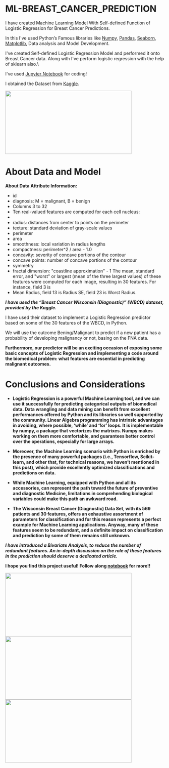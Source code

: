 # ML-BREAST_CANCER_PREDICTION

I have created Machine Learning Model With Self-defined Function of Logistic Regression for Breast Cancer Predictions.

In this I've used Python’s Famous libraries like [Numpy](https://numpy.org/), [Pandas](https://pandas.pydata.org/), [Seaborn](https://seaborn.pydata.org/), [Matplotlib](https://matplotlib.org/), Data analysis and Model Development.

I've created Self-defined Logistic Regression Model and performed it onto Breast Cancer data. Along with I've perform logistic regression with the help of sklearn also.\

I've used [Jupyter Notebook](https://jupyter.org/) for coding!

I obtained the Dataset from [Kaggle](https://www.kaggle.com/uciml/breast-cancer-wisconsin-data).

 <img src="https://encrypted-tbn0.gstatic.com/images?q=tbn:ANd9GcQWHI276MB93VTqey9FCc5qbK2abwNfwT1vYA&usqp=CAU" width="400" height="200">

# About Data and Model

__About Data Attribute Information:__

   * id
   * diagnosis: M = malignant, B = benign
   * Columns 3 to 32
   * Ten real-valued features are computed for each cell nucleus:
   * 
   * radius: distances from center to points on the perimeter
   * texture: standard deviation of gray-scale values
   * perimeter
   * area
   * smoothness: local variation in radius lengths
   * compactness: perimeter^2 / area - 1.0
   * concavity: severity of concave portions of the contour
   * concave points: number of concave portions of the contour
   * symmetry
   * fractal dimension: "coastline approximation" - 1 The mean, standard error, and "worst" or largest (mean of the three largest values) of these features were computed                 for each image, resulting in 30 features. For instance, field 3 is      
   * Mean Radius, field 13 is Radius SE, field 23 is Worst Radius.

***I have used the “Breast Cancer Wisconsin (Diagnostic)” (WBCD) dataset, provided by the Kaggle.***

I have used their dataset to implement a Logistic Regression predictor based on some of the 30 features of the WBCD, in Python. 

We will use the outcome Bening/Malignant to predict if a new patient has a probability of developing malignancy or not, basing on the FNA data. 

**Furthermore, our predictor will be an exciting occasion of exposing some basic concepts of Logistic Regression and implementing a code around the biomedical problem: what features are essential in predicting malignant outcomes.**

# Conclusions and Considerations

* **Logistic Regression is a powerful Machine Learning tool, and we can use it successfully for predicting categorical outputs of biomedical data. Data wrangling and data mining can benefit from excellent performances offered by Python and its libraries so well supported by the community. Linear Algebra programming has intrinsic advantages in avoiding, where possible, ‘while’ and ‘for’ loops. It is implementable by numpy, a package that vectorizes the matrixes. Numpy makes working on them more comfortable, and guarantees better control over the operations, especially for large arrays.**

* **Moreover, the Machine Learning scenario with Python is enriched by the presence of many powerful packages (i.e., Tensorflow, Scikit-learn, and other that, for technical reasons, we haven’t mentioned in this post), which provide excellently optimized classifications and predictions on data.**

* **While Machine Learning, equipped with Python and all its accessories, can represent the path toward the future of preventive and diagnostic Medicine, limitations in comprehending biological variables could make this path an awkward road.**

* **The Wisconsin Breast Cancer (Diagnostic) Data Set, with its 569 patients and 30 features, offers an exhaustive assortment of parameters for classification and for this reason represents a perfect example for Machine Learning applications. Anyway, many of these features seem to be redundant, and a definite impact on classification and prediction by some of them remains still unknown.**

***I have introduced a Bivariate Analysis, to reduce the number of redundant features. An in-depth discussion on the role of these features in the prediction should deserve a dedicated article.***

**I hope you find this project useful! Follow along [notebook](https://github.com/bobbycodder/ML-BREAST_CANCER_PREDICTION) for more!!**

 <img src="https://miro.medium.com/max/694/1*ieIAhbb-osfu_aH4GSvWeg.png" width="400" height="200">
 
 <img src="https://miro.medium.com/max/1400/1*30aqLFokurDDx5y1TGE4fw.jpeg" width="400" height="200">
 
 
 
<img src="https://encrypted-tbn0.gstatic.com/images?q=tbn:ANd9GcS4gMXUzLVe7VwcD4WJFLQyT-WqXKebkgywiA&usqp=CAU" width="400" height="200">

